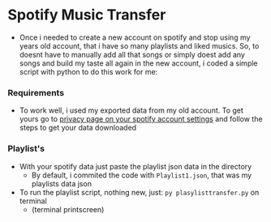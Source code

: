 # Spotify Music Transfer

- Once i needed to create a new account on spotify and stop using my years old account, that i have so many playlists and liked musics. So, to doesnt have to manually add all that songs or simply doest add any songs and build my taste all again in the new account, i coded a simple script with python to do this work for me:

### Requirements 
 - To work well, i used my exported data from my old account. To get yours go to [privacy page on your spotify account settings](https://www.spotify.com/br/account/privacy/) and follow the steps to get your data downloaded

### Playlist's
 - With your spotify data just paste the playlist json data in the directory
   - By default, i commited the code with `Playlist1.json`, that was my playlists data json
 - To run the playlist script, nothing new, just: `py plasylisttransfer.py` on terminal
   - (terminal printscreen)
